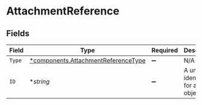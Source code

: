 # AttachmentReference


## Fields

| Field                                                                                     | Type                                                                                      | Required                                                                                  | Description                                                                               | Example                                                                                   |
| ----------------------------------------------------------------------------------------- | ----------------------------------------------------------------------------------------- | ----------------------------------------------------------------------------------------- | ----------------------------------------------------------------------------------------- | ----------------------------------------------------------------------------------------- |
| `Type`                                                                                    | [*components.AttachmentReferenceType](../../models/components/attachmentreferencetype.md) | :heavy_minus_sign:                                                                        | N/A                                                                                       | invoice                                                                                   |
| `ID`                                                                                      | **string*                                                                                 | :heavy_minus_sign:                                                                        | A unique identifier for an object.                                                        | 12345                                                                                     |